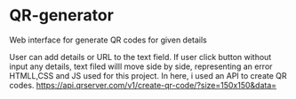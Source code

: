 # QR-generator
Web interface for generate QR codes for given details

User can add details or URL to the text field.
If user click button without input any details, text filed willl move side by side, representing an error
HTMLL,CSS and JS used for this project.
In here, i used an API to create QR codes.
https://api.qrserver.com/v1/create-qr-code/?size=150x150&data=